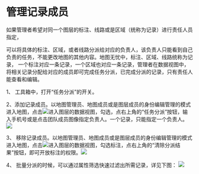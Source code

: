 # 管理记录成员

如果管理者希望对同一个图层的标注、线路或是区域（统称为记录）进行责任人员指定，

可以将具体的标注、区域，或者线路分派给对应的负责人，该负责人只能看到自己负责的任务，不能更改地图的其他内容。地图无忧中，标注、区域、线路统称为记录， 一个标注对应一条记录，一个区域也对应一条记录，管理者在数据视图中，将相关记录分配给对应的成员即可完成任务分派，已完成分派的记录，只有责任人能查看和编辑。

1、 工具箱中，打开“任务分派”的开关。

2、添加记录成员。以地图管理员、地图成员或是图层成员的身份编辑管理的模式进入地图，点击![](https://pic.dituwuyou.com/map%2Fpicture%2Fdatalist.png)进入图层的数据视图，勾选，点右上角的“任务分派”按钮，输入手机号或是点击团队成员图像指定负责人。一个记录，只能指定一个负责人。![](https://pic.dituwuyou.com/map%2Fpicture%2Fassigntask.png)

3、 移除记录成员。以地图管理员、地图成员或是图层成员的身份编辑管理的模式进入地图，点击![](https://pic.dituwuyou.com/map%2Fpicture%2Fdatalist.png)进入图层的数据视图，勾选标注，点右上角的“清除分派结果”按钮，即可开放标注的权限。![](https://pic.dituwuyou.com/map%2Fpicture%2Ffreetask.png)

4、 批量分派的时候，可以通过属性筛选快速过滤出所需记录，详见下图：
![](https://pic.dituwuyou.com/map%2Fpicture%2Fselect-feature.png)



